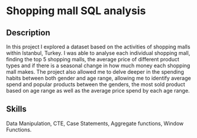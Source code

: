 # Shopping mall SQL analysis

## Description
In this project I explored a dataset based on the activities of shopping malls within Istanbul, Turkey. I was able to analyse each individual shopping mall, finding the top 5 shopping malls, the average price of different product types and if there is a seasonal change in how much money each shopping mall makes. The project also allowed me to delve deeper in the spending habits between both gender and age range, allowing me to identify average spend and popular products between the genders, the most sold product based on age range as well as the average price spend by each age range.

## Skills
Data Manipulation, CTE, Case Statements, Aggregate functions, Window Functions.
